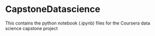 # CapstoneDatascience

This contains the python notebook (.ipynb) files for the Coursera data science capstone project
